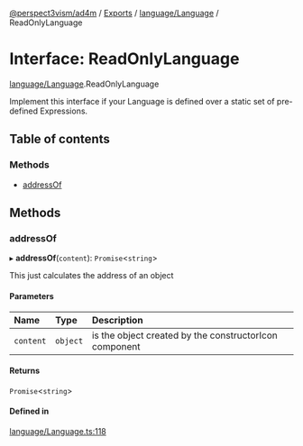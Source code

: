 [@perspect3vism/ad4m](../README.md) / [Exports](../modules.md) / [language/Language](../modules/language_Language.md) / ReadOnlyLanguage

# Interface: ReadOnlyLanguage

[language/Language](../modules/language_Language.md).ReadOnlyLanguage

Implement this interface if your Language is defined over a static
set of pre-defined Expressions.

## Table of contents

### Methods

- [addressOf](language_Language.ReadOnlyLanguage.md#addressof)

## Methods

### addressOf

▸ **addressOf**(`content`): `Promise`<`string`\>

This just calculates the address of an object

#### Parameters

| Name | Type | Description |
| :------ | :------ | :------ |
| `content` | `object` | is the object created by the constructorIcon component |

#### Returns

`Promise`<`string`\>

#### Defined in

[language/Language.ts:118](https://github.com/perspect3vism/ad4m-executor/blob/5a19b63d/core/src/language/Language.ts#L118)
